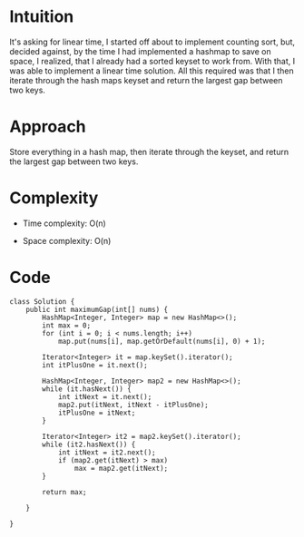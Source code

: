 # Intuition
It's asking for linear time, I started off about to implement counting sort, but, decided against, by the time I had implemented a hashmap to save on space, I realized, that I already had a sorted keyset to work from. With that, I was able to implement a linear time solution. All this required was that I then iterate through the hash maps keyset and return the largest gap between two keys.

# Approach
Store everything in a hash map, then iterate through the keyset, and return the largest gap between two keys.

# Complexity
- Time complexity: O(n)

- Space complexity: O(n)

# Code
```
class Solution {
    public int maximumGap(int[] nums) {
        HashMap<Integer, Integer> map = new HashMap<>();
        int max = 0;
        for (int i = 0; i < nums.length; i++)
            map.put(nums[i], map.getOrDefault(nums[i], 0) + 1);

        Iterator<Integer> it = map.keySet().iterator();
        int itPlusOne = it.next();

        HashMap<Integer, Integer> map2 = new HashMap<>();
        while (it.hasNext()) {
            int itNext = it.next();
            map2.put(itNext, itNext - itPlusOne);
            itPlusOne = itNext;
        }

        Iterator<Integer> it2 = map2.keySet().iterator();
        while (it2.hasNext()) {
            int itNext = it2.next();
            if (map2.get(itNext) > max)
                max = map2.get(itNext);
        }

        return max;

    }

}
```